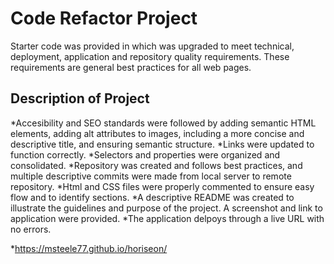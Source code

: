 # Code Refactor Project
Starter code was provided in which was upgraded to meet technical, deployment, application and repository quality requirements. These requirements are general best practices for all web pages. 

## Description of Project
*Accesibility and SEO standards were followed by adding semantic HTML elements, adding alt attributes to images, including a more concise and descriptive title, and ensuring semantic structure.
*Links were updated to function correctly.
*Selectors and properties were organized and consolidated.
*Repository was created and follows best practices, and multiple descriptive commits were made from local server to remote repository. 
*Html and CSS files were properly commented to ensure easy flow and to identify sections.
*A descriptive README was created to illustrate the guidelines and purpose of the project. A screenshot and link to application were provided. 
*The application delpoys through a live URL with no errors.

*https://msteele77.github.io/horiseon/